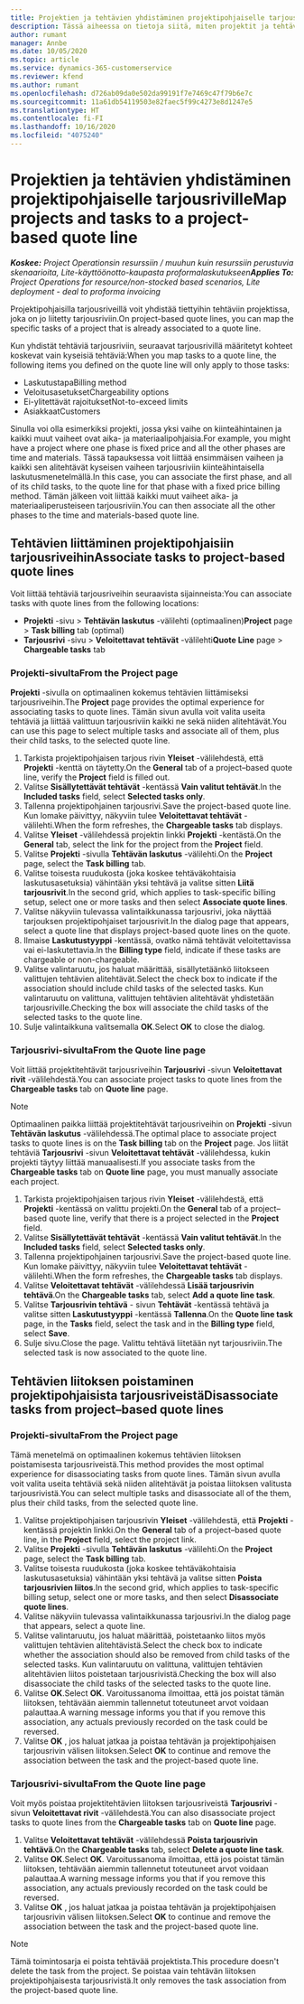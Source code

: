 ```yaml
---
title: Projektien ja tehtävien yhdistäminen projektipohjaiselle tarjousriville
description: Tässä aiheessa on tietoja siitä, miten projektit ja tehtävät yhdistetään projektipohjaiseen tehtäväriviin.
author: rumant
manager: Annbe
ms.date: 10/05/2020
ms.topic: article
ms.service: dynamics-365-customerservice
ms.reviewer: kfend
ms.author: rumant
ms.openlocfilehash: d726ab09da0e502da99191f7e7469c47f79b6e7c
ms.sourcegitcommit: 11a61db54119503e82faec5f99c4273e8d1247e5
ms.translationtype: HT
ms.contentlocale: fi-FI
ms.lasthandoff: 10/16/2020
ms.locfileid: "4075240"
---
```

# <a name="map-projects-and-tasks-to-a-project-based-quote-line"></a><span data-ttu-id="a7b66-103">Projektien ja tehtävien yhdistäminen projektipohjaiselle tarjousriville</span><span class="sxs-lookup"><span data-stu-id="a7b66-103">Map projects and tasks to a project-based quote line</span></span>

<span data-ttu-id="a7b66-104">_**Koskee:** Project Operationsin resurssiin / muuhun kuin resurssiin perustuvia skenaarioita, Lite-käyttöönotto-kaupasta proformalaskutukseen_</span><span class="sxs-lookup"><span data-stu-id="a7b66-104">_**Applies To:** Project Operations for resource/non-stocked based scenarios, Lite deployment - deal to proforma invoicing_</span></span>

<span data-ttu-id="a7b66-105">Projektipohjaisilla tarjousriveillä voit yhdistää tiettyihin tehtäviin projektissa, joka on jo liitetty tarjousriviin.</span><span class="sxs-lookup"><span data-stu-id="a7b66-105">On project-based quote lines, you can map the specific tasks of a project that is already associated to a quote line.</span></span>

<span data-ttu-id="a7b66-106">Kun yhdistät tehtäviä tarjousriviin, seuraavat tarjousrivillä määritetyt kohteet koskevat vain kyseisiä tehtäviä:</span><span class="sxs-lookup"><span data-stu-id="a7b66-106">When you map tasks to a quote line, the following items you defined on the quote line will only apply to those tasks:</span></span>

- <span data-ttu-id="a7b66-107">Laskutustapa</span><span class="sxs-lookup"><span data-stu-id="a7b66-107">Billing method</span></span>
- <span data-ttu-id="a7b66-108">Veloitusasetukset</span><span class="sxs-lookup"><span data-stu-id="a7b66-108">Chargeability options</span></span>
- <span data-ttu-id="a7b66-109">Ei-ylitettävät rajoitukset</span><span class="sxs-lookup"><span data-stu-id="a7b66-109">Not-to-exceed limits</span></span>
- <span data-ttu-id="a7b66-110">Asiakkaat</span><span class="sxs-lookup"><span data-stu-id="a7b66-110">Customers</span></span>

<span data-ttu-id="a7b66-111">Sinulla voi olla esimerkiksi projekti, jossa yksi vaihe on kiinteähintainen ja kaikki muut vaiheet ovat aika- ja materiaalipohjaisia.</span><span class="sxs-lookup"><span data-stu-id="a7b66-111">For example, you might have a project where one phase is fixed price and all the other phases are time and materials.</span></span> <span data-ttu-id="a7b66-112">Tässä tapauksessa voit liittää ensimmäisen vaiheen ja kaikki sen alitehtävät kyseisen vaiheen tarjousriviin kiinteähintaisella laskutusmenetelmällä.</span><span class="sxs-lookup"><span data-stu-id="a7b66-112">In this case, you can associate the first phase, and all of its child tasks, to the quote line for that phase with a fixed price billing method.</span></span> <span data-ttu-id="a7b66-113">Tämän jälkeen voit liittää kaikki muut vaiheet aika- ja materiaaliperusteiseen tarjousriviin.</span><span class="sxs-lookup"><span data-stu-id="a7b66-113">You can then associate all the other phases to the time and materials-based quote line.</span></span>

## <a name="associate-tasks-to-project-based-quote-lines"></a><span data-ttu-id="a7b66-114">Tehtävien liittäminen projektipohjaisiin tarjousriveihin</span><span class="sxs-lookup"><span data-stu-id="a7b66-114">Associate tasks to project-based quote lines</span></span>

<span data-ttu-id="a7b66-115">Voit liittää tehtäviä tarjousriveihin seuraavista sijainneista:</span><span class="sxs-lookup"><span data-stu-id="a7b66-115">You can associate tasks with quote lines from the following locations:</span></span>

- <span data-ttu-id="a7b66-116">**Projekti** -sivu > **Tehtävän laskutus** -välilehti (optimaalinen)</span><span class="sxs-lookup"><span data-stu-id="a7b66-116">**Project** page > **Task billing** tab (optimal)</span></span>
- <span data-ttu-id="a7b66-117">**Tarjousrivi** -sivu > **Veloitettavat tehtävät** -välilehti</span><span class="sxs-lookup"><span data-stu-id="a7b66-117">**Quote Line** page > **Chargeable tasks** tab</span></span> 

### <a name="from-the-project-page"></a><span data-ttu-id="a7b66-118">Projekti-sivulta</span><span class="sxs-lookup"><span data-stu-id="a7b66-118">From the Project page</span></span>

<span data-ttu-id="a7b66-119">**Projekti** -sivulla on optimaalinen kokemus tehtävien liittämiseksi tarjousriveihin.</span><span class="sxs-lookup"><span data-stu-id="a7b66-119">The **Project** page provides the optimal experience for associating tasks to quote lines.</span></span> <span data-ttu-id="a7b66-120">Tämän sivun avulla voit valita useita tehtäviä ja liittää valittuun tarjousriviin kaikki ne sekä niiden alitehtävät.</span><span class="sxs-lookup"><span data-stu-id="a7b66-120">You can use this page to select multiple tasks and associate all of them, plus their child tasks, to the selected quote line.</span></span>

1. <span data-ttu-id="a7b66-121">Tarkista projektipohjaisen tarjous rivin **Yleiset** -välilehdestä, että **Projekti** -kenttä on täytetty.</span><span class="sxs-lookup"><span data-stu-id="a7b66-121">On the **General** tab of a project–based quote line, verify the **Project** field is filled out.</span></span>
2. <span data-ttu-id="a7b66-122">Valitse **Sisällytettävät tehtävät** -kentässä **Vain valitut tehtävät**.</span><span class="sxs-lookup"><span data-stu-id="a7b66-122">In the **Included tasks** field, select **Selected tasks only**.</span></span>
3. <span data-ttu-id="a7b66-123">Tallenna projektipohjainen tarjousrivi.</span><span class="sxs-lookup"><span data-stu-id="a7b66-123">Save the project-based quote line.</span></span> <span data-ttu-id="a7b66-124">Kun lomake päivittyy, näkyviin tulee **Veloitettavat tehtävät** -välilehti.</span><span class="sxs-lookup"><span data-stu-id="a7b66-124">When the form refreshes, the **Chargeable tasks** tab displays.</span></span>
4. <span data-ttu-id="a7b66-125">Valitse **Yleiset** -välilehdessä projektin linkki **Projekti** -kentästä.</span><span class="sxs-lookup"><span data-stu-id="a7b66-125">On the **General** tab, select the link for the project from the **Project** field.</span></span>
5. <span data-ttu-id="a7b66-126">Valitse **Projekti** -sivulla **Tehtävän laskutus** -välilehti.</span><span class="sxs-lookup"><span data-stu-id="a7b66-126">On the **Project** page, select the **Task billing** tab.</span></span>
6. <span data-ttu-id="a7b66-127">Valitse toisesta ruudukosta (joka koskee tehtäväkohtaisia laskutusasetuksia) vähintään yksi tehtävä ja valitse sitten **Liitä tarjousrivit**.</span><span class="sxs-lookup"><span data-stu-id="a7b66-127">In the second grid, which applies to task-specific billing setup, select one or more tasks and then select **Associate quote lines**.</span></span>
7. <span data-ttu-id="a7b66-128">Valitse näkyviin tulevassa valintaikkunassa tarjousrivi, joka näyttää tarjouksen projektipohjaiset tarjousrivit.</span><span class="sxs-lookup"><span data-stu-id="a7b66-128">In the dialog page that appears, select a quote line that displays project-based quote lines on the quote.</span></span>
8. <span data-ttu-id="a7b66-129">Ilmaise **Laskutustyyppi** -kentässä, ovatko nämä tehtävät veloitettavissa vai ei-laskutettavia.</span><span class="sxs-lookup"><span data-stu-id="a7b66-129">In the **Billing type** field, indicate if these tasks are chargeable or non-chargeable.</span></span>
9. <span data-ttu-id="a7b66-130">Valitse valintaruutu, jos haluat määrittää, sisällytetäänkö liitokseen valittujen tehtävien alitehtävät.</span><span class="sxs-lookup"><span data-stu-id="a7b66-130">Select the check box to indicate if the association should include child tasks of the selected tasks.</span></span> <span data-ttu-id="a7b66-131">Kun valintaruutu on valittuna, valittujen tehtävien alitehtävät yhdistetään tarjousriville.</span><span class="sxs-lookup"><span data-stu-id="a7b66-131">Checking the box will associate the child tasks of the selected tasks to the quote line.</span></span>
10. <span data-ttu-id="a7b66-132">Sulje valintaikkuna valitsemalla **OK**.</span><span class="sxs-lookup"><span data-stu-id="a7b66-132">Select **OK** to close the dialog.</span></span>

### <a name="from-the-quote-line-page"></a><span data-ttu-id="a7b66-133">Tarjousrivi-sivulta</span><span class="sxs-lookup"><span data-stu-id="a7b66-133">From the Quote line page</span></span>

<span data-ttu-id="a7b66-134">Voit liittää projektitehtävät tarjousriveihin **Tarjousrivi** -sivun **Veloitettavat rivit** -välilehdestä.</span><span class="sxs-lookup"><span data-stu-id="a7b66-134">You can associate project tasks to quote lines from the **Chargeable tasks** tab on **Quote line** page.</span></span>

>[!NOTE]
><span data-ttu-id="a7b66-135">Optimaalinen paikka liittää projektitehtävät tarjousriveihin on **Projekti** -sivun **Tehtävän laskutus** -välilehdessä.</span><span class="sxs-lookup"><span data-stu-id="a7b66-135">The optimal place to associate project tasks to quote lines is on the **Task billing** tab on the **Project** page.</span></span> <span data-ttu-id="a7b66-136">Jos liität tehtäviä **Tarjousrivi** -sivun **Veloitettavat tehtävät** -välilehdessa, kukin projekti täytyy liittää manuaalisesti.</span><span class="sxs-lookup"><span data-stu-id="a7b66-136">If you associate tasks from the **Chargeable tasks** tab on **Quote line** page, you must manually associate each project.</span></span>

1. <span data-ttu-id="a7b66-137">Tarkista projektipohjaisen tarjous rivin **Yleiset** -välilehdestä, että **Projekti** -kentässä on valittu projekti.</span><span class="sxs-lookup"><span data-stu-id="a7b66-137">On the **General** tab of a project–based quote line, verify that there is a project selected in the **Project** field.</span></span>
2. <span data-ttu-id="a7b66-138">Valitse **Sisällytettävät tehtävät** -kentässä **Vain valitut tehtävät**.</span><span class="sxs-lookup"><span data-stu-id="a7b66-138">In the **Included tasks** field, select **Selected tasks only**.</span></span>
3. <span data-ttu-id="a7b66-139">Tallenna projektipohjainen tarjousrivi.</span><span class="sxs-lookup"><span data-stu-id="a7b66-139">Save the project-based quote line.</span></span> <span data-ttu-id="a7b66-140">Kun lomake päivittyy, näkyviin tulee **Veloitettavat tehtävät** -välilehti.</span><span class="sxs-lookup"><span data-stu-id="a7b66-140">When the form refreshes, the **Chargeable tasks** tab displays.</span></span>
4. <span data-ttu-id="a7b66-141">Valitse **Veloitettavat tehtävät** -välilehdessä **Lisää tarjousrivin tehtävä**.</span><span class="sxs-lookup"><span data-stu-id="a7b66-141">On the **Chargeable tasks** tab, select **Add a quote line task**.</span></span>
5. <span data-ttu-id="a7b66-142">Valitse **Tarjousrivin tehtävä** - sivun **Tehtävät** -kentässä tehtävä ja valitse sitten **Laskutustyyppi** -kentässä **Tallenna**.</span><span class="sxs-lookup"><span data-stu-id="a7b66-142">On the **Quote line task** page, in the **Tasks** field, select the task and in the **Billing type** field, select **Save**.</span></span> 
6. <span data-ttu-id="a7b66-143">Sulje sivu.</span><span class="sxs-lookup"><span data-stu-id="a7b66-143">Close the page.</span></span> <span data-ttu-id="a7b66-144">Valittu tehtävä liitetään nyt tarjousriviin.</span><span class="sxs-lookup"><span data-stu-id="a7b66-144">The selected task is now associated to the quote line.</span></span>

## <a name="disassociate-tasks-from-projectbased-quote-lines"></a><span data-ttu-id="a7b66-145">Tehtävien liitoksen poistaminen projektipohjaisista tarjousriveistä</span><span class="sxs-lookup"><span data-stu-id="a7b66-145">Disassociate tasks from project–based quote lines</span></span>

### <a name="from-the-project-page"></a><span data-ttu-id="a7b66-146">Projekti-sivulta</span><span class="sxs-lookup"><span data-stu-id="a7b66-146">From the Project page</span></span>

<span data-ttu-id="a7b66-147">Tämä menetelmä on optimaalinen kokemus tehtävien liitoksen poistamisesta tarjousriveistä.</span><span class="sxs-lookup"><span data-stu-id="a7b66-147">This method provides the most optimal experience for disassociating tasks from quote lines.</span></span> <span data-ttu-id="a7b66-148">Tämän sivun avulla voit valita useita tehtäviä sekä niiden alitehtävät ja poistaa liitoksen valitusta tarjousrivistä.</span><span class="sxs-lookup"><span data-stu-id="a7b66-148">You can select multiple tasks and disassociate all of the them, plus their child tasks, from the selected quote line.</span></span>

1. <span data-ttu-id="a7b66-149">Valitse projektipohjaisen tarjousrivin **Yleiset** -välilehdestä, että **Projekti** -kentässä projektin linkki.</span><span class="sxs-lookup"><span data-stu-id="a7b66-149">On the **General** tab of a project–based quote line, in the **Project** field, select the project link.</span></span>
2. <span data-ttu-id="a7b66-150">Valitse **Projekti** -sivulla **Tehtävän laskutus** -välilehti.</span><span class="sxs-lookup"><span data-stu-id="a7b66-150">On the **Project** page, select the **Task billing** tab.</span></span>
3. <span data-ttu-id="a7b66-151">Valitse toisesta ruudukosta (joka koskee tehtäväkohtaisia laskutusasetuksia) vähintään yksi tehtävä ja valitse sitten **Poista tarjousrivien liitos**.</span><span class="sxs-lookup"><span data-stu-id="a7b66-151">In the second grid, which applies to task-specific billing setup, select one or more tasks, and then select **Disassociate quote lines**.</span></span>
4. <span data-ttu-id="a7b66-152">Valitse näkyviin tulevassa valintaikkunassa tarjousrivi.</span><span class="sxs-lookup"><span data-stu-id="a7b66-152">In the dialog page that appears, select a quote line.</span></span>
5. <span data-ttu-id="a7b66-153">Valitse valintaruutu, jos haluat määrittää, poistetaanko liitos myös valittujen tehtävien alitehtävistä.</span><span class="sxs-lookup"><span data-stu-id="a7b66-153">Select the check box to indicate whether the association should also be removed from child tasks of the selected tasks.</span></span> <span data-ttu-id="a7b66-154">Kun valintaruutu on valittuna, valittujen tehtävien alitehtävien liitos poistetaan tarjousrivistä.</span><span class="sxs-lookup"><span data-stu-id="a7b66-154">Checking the box will also disassociate the child tasks of the selected tasks to the quote line.</span></span>
6. <span data-ttu-id="a7b66-155">Valitse **OK**.</span><span class="sxs-lookup"><span data-stu-id="a7b66-155">Select **OK**.</span></span> <span data-ttu-id="a7b66-156">Varoitussanoma ilmoittaa, että jos poistat tämän liitoksen, tehtävään aiemmin tallennetut toteutuneet arvot voidaan palauttaa.</span><span class="sxs-lookup"><span data-stu-id="a7b66-156">A warning message informs you that if you remove this association, any actuals previously recorded on the task could be reversed.</span></span> 
7. <span data-ttu-id="a7b66-157">Valitse **OK** , jos haluat jatkaa ja poistaa tehtävän ja projektipohjaisen tarjousrivin välisen liitoksen.</span><span class="sxs-lookup"><span data-stu-id="a7b66-157">Select **OK** to continue and remove the association between the task and the project-based quote line.</span></span>

### <a name="from-the-quote-line-page"></a><span data-ttu-id="a7b66-158">Tarjousrivi-sivulta</span><span class="sxs-lookup"><span data-stu-id="a7b66-158">From the Quote line page</span></span>

<span data-ttu-id="a7b66-159">Voit myös poistaa projektitehtävien liitoksen tarjousriveistä **Tarjousrivi** -sivun **Veloitettavat rivit** -välilehdestä.</span><span class="sxs-lookup"><span data-stu-id="a7b66-159">You can also disassociate project tasks to quote lines from the **Chargeable tasks** tab on **Quote line** page.</span></span>

1. <span data-ttu-id="a7b66-160">Valitse **Veloitettavat tehtävät** -välilehdessä **Poista tarjousrivin tehtävä**.</span><span class="sxs-lookup"><span data-stu-id="a7b66-160">On the **Chargeable tasks** tab, select **Delete a quote line task**.</span></span>
2. <span data-ttu-id="a7b66-161">Valitse **OK**.</span><span class="sxs-lookup"><span data-stu-id="a7b66-161">Select **OK**.</span></span> <span data-ttu-id="a7b66-162">Varoitussanoma ilmoittaa, että jos poistat tämän liitoksen, tehtävään aiemmin tallennetut toteutuneet arvot voidaan palauttaa.</span><span class="sxs-lookup"><span data-stu-id="a7b66-162">A warning message informs you that if you remove this association, any actuals previously recorded on the task could be reversed.</span></span> 
3. <span data-ttu-id="a7b66-163">Valitse **OK** , jos haluat jatkaa ja poistaa tehtävän ja projektipohjaisen tarjousrivin välisen liitoksen.</span><span class="sxs-lookup"><span data-stu-id="a7b66-163">Select **OK** to continue and remove the association between the task and the project-based quote line.</span></span>

>[!NOTE]
> <span data-ttu-id="a7b66-164">Tämä toimintosarja ei poista tehtävää projektista.</span><span class="sxs-lookup"><span data-stu-id="a7b66-164">This procedure doesn't delete the task from the project.</span></span> <span data-ttu-id="a7b66-165">Se poistaa vain tehtävän liitoksen projektipohjaisesta tarjousrivistä.</span><span class="sxs-lookup"><span data-stu-id="a7b66-165">It only removes the task association from the project-based quote line.</span></span>
